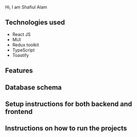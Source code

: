 Hi,
I am Shafiul Alam




## Technologies used
- React JS
- MUI
- Redux toolkit
- TypeScript
- Toastify



## Features
## Database schema
## Setup instructions for both backend and frontend
## Instructions on how to run the projects
